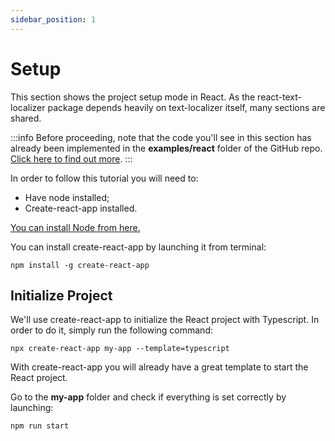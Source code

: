 ```yaml
---
sidebar_position: 1
---
```


# Setup

This section shows the project setup mode in React. As the react-text-localizer package depends heavily on text-localizer itself, many sections are shared.

:::info
Before proceeding, note that the code you'll see in this section has already been implemented in the **examples/react** folder of the GitHub repo. [Click here to find out more](https://github.com/enzomanuelmangano/text-localizer/tree/main/examples/react).
:::

In order to follow this tutorial you will need to:

- Have node installed;
- Create-react-app installed.

[You can install Node from here.](https://nodejs.org/en/download/)

You can install create-react-app by launching it from terminal:

```shell
npm install -g create-react-app
```

## Initialize Project

We'll use create-react-app to initialize the React project with Typescript. In order to do it, simply run the following command:

```shell
npx create-react-app my-app --template=typescript
```

With create-react-app you will already have a great template to start the React project.

Go to the **my-app** folder and check if everything is set correctly by launching:

```shell
npm run start
```
